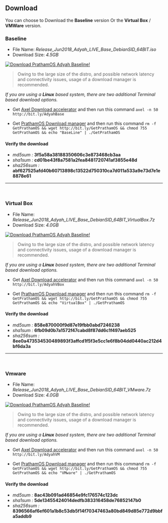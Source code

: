 ## Download

You can choose to Download the __Baseline__ version Or the __Virtual Box__ / __VMWare__ version.


### Baseline

- File Name: *Release_Jun2018_Adyah_LIVE_Base_DebianSID_64BIT.iso*
- Download Size: *4.5GB*

[![Download PrathamOS Adyah Baseline!](https://a.fsdn.com/con/app/sf-download-button)](http://bit.ly/SourceForgePrathamOS)

> Owing to the large size of the distro, and possible network latency and connectivity issues, usage of a download manager is recommended.

*If you are using a __Linux__ based system, there are two additional Terminal based download options.*

- Get [Axel Download accelerator](https://github.com/axel-download-accelerator/axel) and then run this command `axel -n 50 http://bit.ly/AdyahBase`

- Get [PrathamOS Download manager](http://bit.ly/SeeGetPrathamOS) and then run this command `rm -f GetPrathamOS && wget http://bit.ly/GetPrathamOS && chmod 755 GetPrathamOS && echo "BaseLine" | ./GetPrathamOS`


#### Verify the download

- *md5sum :* __3f5a58a38188350606c3e873468cb3aa__
- *sha1sum :* __cd01be43f8a7581a2fea8481720741af3855e48d__
- *sha256sum :* __abf627525afd40b60713898c13522d750310ca7d011a533a9e73d7e1e8878e61__

***
<br/>

### Virtual Box

- File Name: *Release_Jun2018_Adyah_LIVE_Base_DebianSID_64BIT_VirtualBox.7z*
- Download Size: *4.0GB*

[![Download PrathamOS Adyah Baseline!](https://a.fsdn.com/con/app/sf-download-button)](http://bit.ly/SourceForgePrathamOS)

> Owing to the large size of the distro, and possible network latency and connectivity issues, usage of a download manager is recommended.

*If you are using a __Linux__ based system, there are two additional Terminal based download options.*

- Get [Axel Download accelerator](https://github.com/axel-download-accelerator/axel) and then run this command `axel -n 50 http://bit.ly/AdyahVBox`

- Get [PrathamOS Download manager](http://bit.ly/SeeGetPrathamOS) and then run this command `rm -f GetPrathamOS && wget http://bit.ly/GetPrathamOS && chmod 755 GetPrathamOS && echo "VirtualBox" | ./GetPrathamOS`


#### Verify the download

- *md5sum :* __858e870000f9d87e19fbb0abd7246238__
- *sha1sum :* __6fb09d0b7a1572f47cabd8f87dd6c1f497aeb525__
- *sha256sum :* __8ee0a473534530489893f3affcd1f5f3e5cc1e6f8b04dd0440ac212d4bf6da3a__

***
<br/>

### Vmware

- File Name: *Release_Jun2018_Adyah_LIVE_Base_DebianSID_64BIT_VMware.7z*
- Download Size: *4.0GB*

[![Download PrathamOS Adyah Baseline!](https://a.fsdn.com/con/app/sf-download-button)](http://bit.ly/SourceForgePrathamOS)

> Owing to the large size of the distro, and possible network latency and connectivity issues, usage of a download manager is recommended.

*If you are using a __Linux__ based system, there are two additional Terminal based download options.*

- Get [Axel Download accelerator](https://github.com/axel-download-accelerator/axel) and then run this command `axel -n 50 http://bit.ly/AdyahVM`

- Get [PrathamOS Download manager](http://bit.ly/SeeGetPrathamOS) and then run this command `rm -f GetPrathamOS && wget http://bit.ly/GetPrathamOS && chmod 755 GetPrathamOS && echo "VMware" | ./GetPrathamOS`


#### Verify the download

- *md5sum :* __8ac43b091ad46854e9fc176574c123dc__
- *sha1sum :* __5de13455424014dedfb383316458de76852147b0__
- *sha256sum :* __8396566af6ef601a1b8c53db5f14f70347463a80bd849d85e772d9bbfa5addb9__